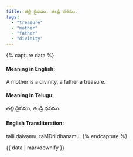```yaml
---
title: తల్లి దైవము, తండ్రి ధనము.
tags:
  - "treasure"
  - "mother"
  - "father"
  - "divinity"
---
```


{% capture data %}
#### Meaning in English:
A mother is a divinity, a father a treasure.

#### Meaning in Telugu:
తల్లి దైవము, తండ్రి ధనము.

#### English Transliteration:
talli daivamu, taMDri dhanamu.
{% endcapture %}

{{ data | markdownify }}

